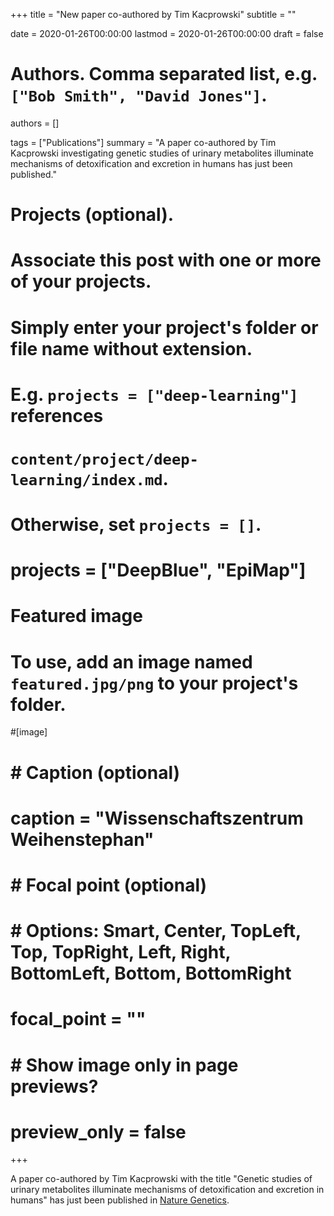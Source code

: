 +++
title = "New paper co-authored by Tim Kacprowski"
subtitle = ""

date = 2020-01-26T00:00:00
lastmod = 2020-01-26T00:00:00
draft = false

# Authors. Comma separated list, e.g. `["Bob Smith", "David Jones"]`.
authors = []

tags = ["Publications"]
summary = "A paper co-authored by Tim Kacprowski investigating genetic studies of urinary metabolites illuminate mechanisms of detoxification and excretion in humans has just been published."

# Projects (optional).
#   Associate this post with one or more of your projects.
#   Simply enter your project's folder or file name without extension.
#   E.g. `projects = ["deep-learning"]` references 
#   `content/project/deep-learning/index.md`.
#   Otherwise, set `projects = []`.
# projects = ["DeepBlue", "EpiMap"]

# Featured image
# To use, add an image named `featured.jpg/png` to your project's folder. 
#[image]
#  # Caption (optional)
#  caption = "Wissenschaftszentrum Weihenstephan"
#
#  # Focal point (optional)
#  # Options: Smart, Center, TopLeft, Top, TopRight, Left, Right, BottomLeft, Bottom, BottomRight
#  focal_point = ""
#
#  # Show image only in page previews?
#  preview_only = false

+++

A paper co-authored by Tim Kacprowski with the title "Genetic studies of urinary metabolites illuminate mechanisms of detoxification and excretion in humans" has just been published in [Nature Genetics](https://www.nature.com/articles/s41588-019-0567-8).

